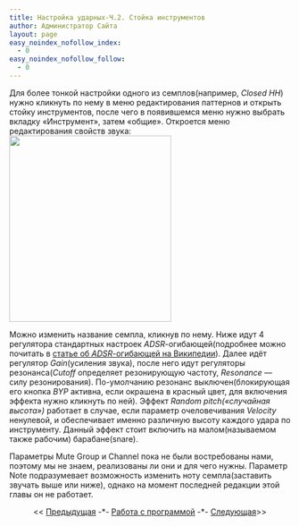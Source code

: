 ```yaml
---
title: Настройка ударных-Ч.2. Стойка инструментов
author: Администратор Сайта
layout: page
easy_noindex_nofollow_index:
  - 0
easy_noindex_nofollow_follow:
  - 0
---
```

Для более тонкой настройки одного из семплов(например, *Closed HH*) нужно кликнуть по нему в меню редактирования паттернов и открыть стойку инструментов, после чего в появившемся меню нужно выбрать вкладку &#171;Инструмент&#187;, затем &#171;общие&#187;. Откроется меню редактирования свойств звука:  
[<img title="" src="http://img-fotki.yandex.ru/get/6509/129199783.1/0_8fbc1_66c5a6f4_L.jpg" alt="" width="290" height="333" border="0" />][1]

Можно изменить название семпла, кликнув по нему. Ниже идут 4 регулятора стандартных настроек *ADSR*-огибающей(подробнее можно почитать в <a href="http://ru.wikipedia.org/wiki/ADSR-%D0%BE%D0%B3%D0%B8%D0%B1%D0%B0%D1%8E%D1%89%D0%B0%D1%8F" target="_blank">статье об <em>ADSR</em>-огибающей на Википедии</a>). Далее идёт регулятор *Gain*(усиления звука), после него идут регуляторы резонанса(*Cutoff* определяет резонирующую частоту, *Resonance* &#8212; силу резонирования). По-умолчанию резонанс выключен(блокирующая его кнопка *BYP* активна, если окрашена в красный цвет, для включения эффекта нужно кликнуть по ней). Эффект *Random pitch(&#171;случайная высота&#187;)* работает в случае, если параметр очеловечивания *Velocity* ненулевой, и обеспечивает именно различную высоту каждого удара по инструменту. Данный эффект стоит включить на малом(называемом также рабочим) барабане(snare).

Параметры Mute Group и Сhannel пока не были востребованы нами, поэтому мы не знаем, реализованы ли они и для чего нужны. Параметр Note подразумевает возможность изменить ноту семпла(заставить звучать выше или ниже), однако на момент последней редакции этой главы он не работает.

<p style="text-align: center;">
  << <a href="/uchebnik/work/nastrojka-udarnyx-1-miksher/">Предыдущая</a> -*- <a href="/uchebnik/work/">Работа с программой</a> -*- <a href="/uchebnik/work/v-razrabotkenastrojka-udarnyx-ch3-nalozhenie-effektov/">Следующая</a>>>
</p>

 [1]: http://fotki.yandex.ru/users/teachhydrogen/view/588737/